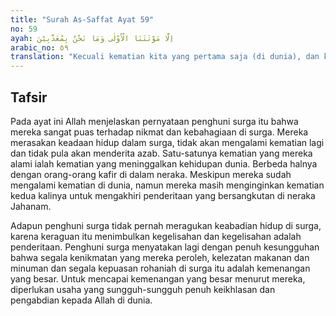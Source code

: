 ```yaml
---
title: "Surah As-Saffat Ayat 59"
no: 59
ayah: اِلَّا مَوْتَتَنَا الْاُوْلٰى وَمَا نَحْنُ بِمُعَذَّبِيْنَ
arabic_no: ٥٩
translation: "Kecuali kematian kita yang pertama saja (di dunia), dan kita tidak akan diazab (di akhirat ini)?”"
---
```


## Tafsir

Pada ayat ini Allah menjelaskan pernyataan penghuni surga itu bahwa mereka sangat puas terhadap nikmat dan kebahagiaan di surga. Mereka merasakan keadaan hidup dalam surga, tidak akan mengalami kematian lagi dan tidak pula akan menderita azab. Satu-satunya kematian yang mereka alami ialah kematian yang meninggalkan kehidupan dunia. Berbeda halnya dengan orang-orang kafir di dalam neraka. Meskipun mereka sudah mengalami kematian di dunia, namun mereka masih menginginkan kematian kedua kalinya untuk mengakhiri penderitaan yang bersangkutan di neraka Jahanam.

Adapun penghuni surga tidak pernah meragukan keabadian hidup di surga, karena keraguan itu menimbulkan kegelisahan dan kegelisahan adalah penderitaan. Penghuni surga menyatakan lagi dengan penuh kesungguhan bahwa segala kenikmatan yang mereka peroleh, kelezatan makanan dan minuman dan segala kepuasan rohaniah di surga itu adalah kemenangan yang besar. Untuk mencapai kemenangan yang besar menurut mereka, diperlukan usaha yang sungguh-sungguh penuh keikhlasan dan pengabdian kepada Allah di dunia.